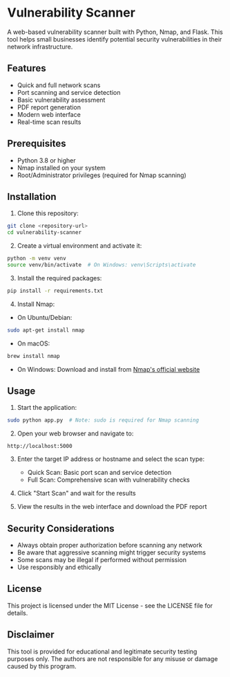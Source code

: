 # Vulnerability Scanner

A web-based vulnerability scanner built with Python, Nmap, and Flask. This tool helps small businesses identify potential security vulnerabilities in their network infrastructure.

## Features

- Quick and full network scans
- Port scanning and service detection
- Basic vulnerability assessment
- PDF report generation
- Modern web interface
- Real-time scan results

## Prerequisites

- Python 3.8 or higher
- Nmap installed on your system
- Root/Administrator privileges (required for Nmap scanning)

## Installation

1. Clone this repository:
```bash
git clone <repository-url>
cd vulnerability-scanner
```

2. Create a virtual environment and activate it:
```bash
python -m venv venv
source venv/bin/activate  # On Windows: venv\Scripts\activate
```

3. Install the required packages:
```bash
pip install -r requirements.txt
```

4. Install Nmap:
- On Ubuntu/Debian:
```bash
sudo apt-get install nmap
```
- On macOS:
```bash
brew install nmap
```
- On Windows:
Download and install from [Nmap's official website](https://nmap.org/download.html)

## Usage

1. Start the application:
```bash
sudo python app.py  # Note: sudo is required for Nmap scanning
```

2. Open your web browser and navigate to:
```
http://localhost:5000
```

3. Enter the target IP address or hostname and select the scan type:
   - Quick Scan: Basic port scan and service detection
   - Full Scan: Comprehensive scan with vulnerability checks

4. Click "Start Scan" and wait for the results

5. View the results in the web interface and download the PDF report

## Security Considerations

- Always obtain proper authorization before scanning any network
- Be aware that aggressive scanning might trigger security systems
- Some scans may be illegal if performed without permission
- Use responsibly and ethically

## License

This project is licensed under the MIT License - see the LICENSE file for details.

## Disclaimer

This tool is provided for educational and legitimate security testing purposes only. The authors are not responsible for any misuse or damage caused by this program. 